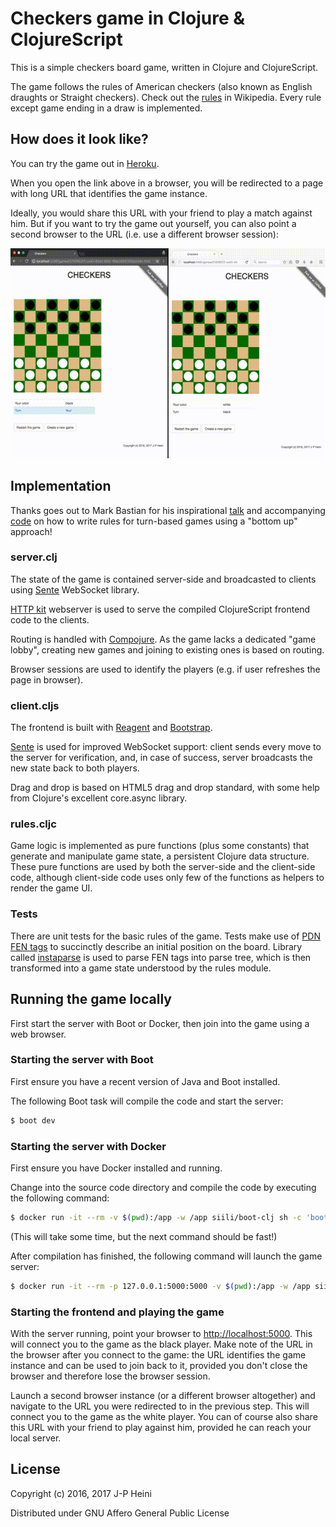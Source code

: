 # Checkers game in Clojure & ClojureScript

This is a simple checkers board game, written in Clojure and ClojureScript.

The game follows the rules of American checkers (also known as English draughts or Straight checkers). Check out the [rules](https://en.wikipedia.org/wiki/English_draughts) in Wikipedia. Every rule except game ending in a draw is implemented.

## How does it look like?

You can try the game out in [Heroku](https://clj-checkers.herokuapp.com/).

When you open the link above in a browser, you will be redirected to a page with long URL that identifies the game instance.

Ideally, you would share this URL with your friend to play a match against him. But if you want to try the game out yourself, you can also point a second browser to the URL (i.e. use a different browser session):

![Checkers screencast](checkers.gif)

## Implementation

Thanks goes out to Mark Bastian for his inspirational [talk](https://www.youtube.com/watch?v=Tb823aqgX_0) and accompanying [code](https://github.com/markbastian/pirates) on how to write rules for turn-based games using a "bottom up" approach!

### server.clj

The state of the game is contained server-side and broadcasted to clients using [Sente](https://github.com/ptaoussanis/sente) WebSocket library.

[HTTP kit](http://www.http-kit.org/) webserver is used to serve the compiled ClojureScript frontend code to the clients.

Routing is handled with [Compojure](https://github.com/weavejester/compojure). As the game lacks a dedicated "game lobby", creating new games and joining to existing ones is based on routing.

Browser sessions are used to identify the players (e.g. if user refreshes the page in browser).

### client.cljs

The frontend is built with [Reagent](https://reagent-project.github.io/) and [Bootstrap](http://getbootstrap.com/css/).

[Sente](https://github.com/ptaoussanis/sente) is used for improved WebSocket support: client sends every move to the server for verification, and, in case of success, server broadcasts the new state back to both players.

Drag and drop is based on HTML5 drag and drop standard, with some help from Clojure's excellent core.async library.

### rules.cljc

Game logic is implemented as pure functions (plus some constants) that generate and manipulate game state, a persistent Clojure data structure. These pure functions are used by both the server-side and the client-side code, although client-side code uses only few of the functions as helpers to render the game UI.

### Tests

There are unit tests for the basic rules of the game. Tests make use of [PDN FEN tags](http://pdn.fmjd.org/fen.html) to succinctly describe an initial position on the board. Library called [instaparse](https://github.com/Engelberg/instaparse) is used to parse FEN tags into parse tree, which is then transformed into a game state understood by the rules module.

## Running the game locally

First start the server with Boot or Docker, then join into the game using a web browser.

### Starting the server with Boot

First ensure you have a recent version of Java and Boot installed.

The following Boot task will compile the code and start the server:

```sh
$ boot dev
```

### Starting the server with Docker

First ensure you have Docker installed and running.

Change into the source code directory and compile the code by executing the following command:

```sh
$ docker run -it --rm -v $(pwd):/app -w /app siili/boot-clj sh -c 'boot build'
```

(This will take some time, but the next command should be fast!)

After compilation has finished, the following command will launch the game server:

```sh
$ docker run -it --rm -p 127.0.0.1:5000:5000 -v $(pwd):/app -w /app siili/boot-clj sh -c 'java $JAVA_OPTS -cp target/app.jar clojure.main -m checkers.server'
```

### Starting the frontend and playing the game

With the server running, point your browser to [http://localhost:5000](http://localhost:5000). This will connect you to the game as the black player. Make note of the URL in the browser after you connect to the game: the URL identifies the game instance and can be used to join back to it, provided you don't close the browser and therefore lose the browser session.

Launch a second browser instance (or a different browser altogether) and navigate to the URL you were redirected to in the previous step. This will connect you to the game as the white player. You can of course also share this URL with your friend to play against him, provided he can reach your local server.

## License

Copyright (c) 2016, 2017 J-P Heini

Distributed under GNU Affero General Public License
